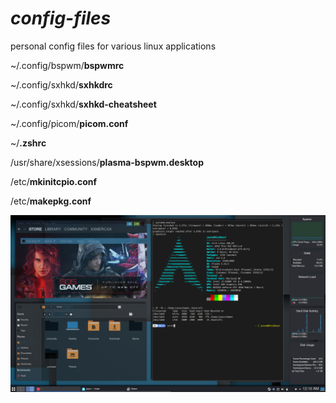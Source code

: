 # *config-files*
personal config files for various linux applications

~/.config/bspwm/**bspwmrc**

~/.config/sxhkd/**sxhkdrc**

~/.config/sxhkd/**sxhkd-cheatsheet**

~/.config/picom/**picom.conf**

~/**.zshrc**

/usr/share/xsessions/**plasma-bspwm.desktop**

/etc/**mkinitcpio.conf**

/etc/**makepkg.conf**

![desktop](desktop.png)
